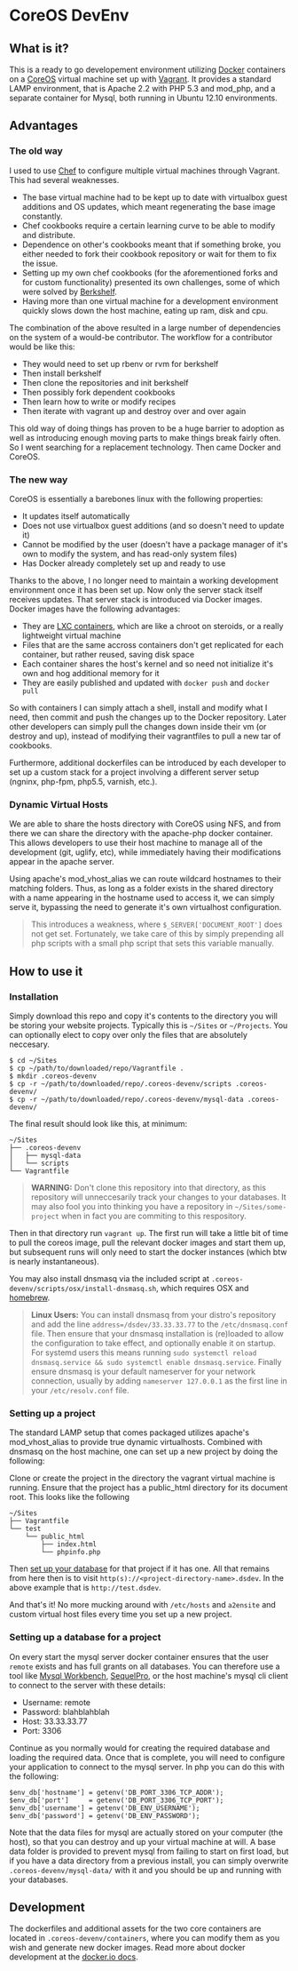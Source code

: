 # CoreOS DevEnv

## What is it?

This is a ready to go developement environment utilizing [Docker](http://docker.io) containers on a [CoreOS](http://coreos.com) virtual machine set up with [Vagrant](http://vagrantup.com). It provides a standard LAMP environment, that is Apache 2.2 with PHP 5.3 and mod_php, and a separate container for Mysql, both running in Ubuntu 12.10 environments.

## Advantages

### The old way

I used to use [Chef](http://www.opscode.com/chef/) to configure multiple virtual machines through Vagrant. This had several weaknesses.

- The base virtual machine had to be kept up to date with virtualbox guest additions and OS updates, which meant regenerating the base image constantly.
- Chef cookbooks require a certain learning curve to be able to modify and distribute.
- Dependence on other's cookbooks meant that if something broke, you either needed to fork their cookbook repository or wait for them to fix the issue.
- Setting up my own chef cookbooks (for the aforementioned forks and for custom functionality) presented its own challenges, some of which were solved by [Berkshelf](http://berkshelf.com/).
- Having more than one virtual machine for a development environment quickly slows down the host machine, eating up ram, disk and cpu.

The combination of the above resulted in a large number of dependencies on the system of a would-be contributor. The workflow for a contributor would be like this:

- They would need to set up rbenv or rvm for berkshelf
- Then install berkshelf
- Then clone the repositories and init berkshelf
- Then possibly fork dependent cookbooks
- Then learn how to write or modify recipes
- Then iterate with vagrant up and destroy over and over again

This old way of doing things has proven to be a huge barrier to adoption as well as introducing enough moving parts to make things break fairly often. So I went searching for a replacement technology. Then came Docker and CoreOS.

### The new way

CoreOS is essentially a barebones linux with the following properties:

- It updates itself automatically
- Does not use virtualbox guest additions (and so doesn't need to update it)
- Cannot be modified by the user (doesn't have a package manager of it's own to modify the system, and has read-only system files)
- Has Docker already completely set up and ready to use

Thanks to the above, I no longer need to maintain a working development environment once it has been set up. Now only the server stack itself receives updates. That server stack is introduced via Docker images. Docker images have the following advantages:

- They are [LXC containers](http://linuxcontainers.org/), which are like a chroot on steroids, or a really lightweight virtual machine
- Files that are the same accross containers don't get replicated for each container, but rather reused, saving disk space
- Each container shares the host's kernel and so need not initialize it's own and hog additional memory for it
- They are easily published and updated with `docker push` and `docker pull`

So with containers I can simply attach a shell, install and modify what I need, then commit and push the changes up to the Docker repository. Later other developers can simply pull the changes down inside their vm (or destroy and up), instead of modifying their vagrantfiles to pull a new tar of cookbooks.

Furthermore, additional dockerfiles can be introduced by each developer to set up a custom stack for a project involving a different server setup (ngninx, php-fpm, php5.5, varnish, etc.).

### Dynamic Virtual Hosts

We are able to share the hosts directory with CoreOS using NFS, and from there we can share the directory with the apache-php docker container. This allows developers to use their host machine to manage all of the development (git, uglify, etc), while immediately having their modifications appear in the apache server.

Using apache's mod_vhost_alias we can route wildcard hostnames to their matching folders. Thus, as long as a folder exists in the shared directory with a name appearing in the hostname used to access it, we can simply serve it, bypassing the need to generate it's own virtualhost configuration.

> This introduces a weakness, where `$_SERVER['DOCUMENT_ROOT']` does not get set. Fortunately, we take care of this by simply prepending all php scripts with a small php script that sets this variable manually.

## How to use it

### Installation

Simply download this repo and copy it's contents to the directory you will be storing your website projects. Typically this is `~/Sites` or `~/Projects`. You can optionally elect to copy over only the files that are absolutely neccesary.

	$ cd ~/Sites
	$ cp ~/path/to/downloaded/repo/Vagrantfile .
	$ mkdir .coreos-devenv
	$ cp -r ~/path/to/downloaded/repo/.coreos-devenv/scripts .coreos-devenv/
	$ cp -r ~/path/to/downloaded/repo/.coreos-devenv/mysql-data .coreos-devenv/

The final result should look like this, at minimum:

	~/Sites
	├── .coreos-devenv
	│   ├── mysql-data
	│   └── scripts
	└── Vagrantfile

> **WARNING:** Don't clone this repository into that directory, as this repository will unneccesarily track your changes to your databases. It may also fool you into thinking you have a repository in `~/Sites/some-project` when in fact you are commiting to this respository.

Then in that directory run `vagrant up`. The first run will take a little bit of time to pull the coreos image, pull the relevant docker images and start them up, but subsequent runs will only need to start the docker instances (which btw is nearly instantaneous).

You may also install dnsmasq via the included script at `.coreos-devenv/scripts/osx/install-dnsmasq.sh`, which requires OSX and [homebrew](http://brew.sh/).

> **Linux Users:** You can install dnsmasq from your distro's repository and add the line `address=/dsdev/33.33.33.77` to the `/etc/dnsmasq.conf` file. Then ensure that your dnsmasq installation is (re)loaded to allow the configuration to take effect, and optionally enable it on startup. For systemd users this means running `sudo systemctl reload dnsmasq.service && sudo systemctl enable dnsmasq.service`. Finally ensure dnsmasq is your default nameserver for your network connection, usually by adding `nameserver 127.0.0.1` as the first line in your `/etc/resolv.conf` file.

### Setting up a project

The standard LAMP setup that comes packaged utilizes apache's mod_vhost_alias to provide true dynamic virtualhosts. Combined with dnsmasq on the host machine, one can set up a new project by doing the following:

Clone or create the project in the directory the vagrant virtual machine is running. Ensure that the project has a public_html directory for its document root. This looks like the following

	~/Sites
	├── Vagrantfile
	└── test
	    └── public_html
	        ├── index.html
	        └── phpinfo.php

Then [set up your database](#setting-up-a-database-for-a-project) for that project if it has one. All that remains from here then is to visit `http(s)://<project-directory-name>.dsdev`. In the above example that is `http://test.dsdev`.

And that's it! No more mucking around with `/etc/hosts` and `a2ensite` and custom virtual host files every time you set up a new project.

### Setting up a database for a project

On every start the mysql server docker container ensures that the user `remote` exists and has full grants on all databases. You can therefore use a tool like [Mysql Workbench](http://www.mysql.com/products/workbench/), [SequelPro](http://www.sequelpro.com/), or the host machine's mysql cli client to connect to the server with these details:

- Username: remote
- Password: blahblahblah
- Host: 33.33.33.77
- Port: 3306

Continue as you normally would for creating the required database and loading the required data. Once that is complete, you will need to configure your application to connect to the mysql server. In php you can do this with the following:

	$env_db['hostname'] = getenv('DB_PORT_3306_TCP_ADDR');
	$env_db['port']     = getenv('DB_PORT_3306_TCP_PORT');
	$env_db['username'] = getenv('DB_ENV_USERNAME');
	$env_db['password'] = getenv('DB_ENV_PASSWORD');

Note that the data files for mysql are actually stored on your computer (the host), so that you can destroy and up your virtual machine at will. A base data folder is provided to prevent mysql from failing to start on first load, but if you have a data directory from a previous install, you can simply overwrite `.coreos-devenv/mysql-data/` with it and you should be up and running with your databases.

## Development

The dockerfiles and additional assets for the two core containers are located in `.coreos-devenv/containers`, where you can modify them as you wish and generate new docker images. Read more about docker development at the [docker.io docs](http://docs.docker.io/en/latest/).
